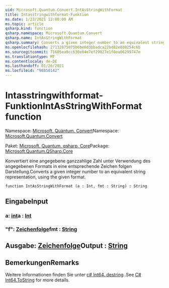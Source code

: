 ```yaml
---
uid: Microsoft.Quantum.Convert.IntAsStringWithFormat
title: Intasstringwithformat-Funktion
ms.date: 1/23/2021 12:00:00 AM
ms.topic: article
qsharp.kind: function
qsharp.namespace: Microsoft.Quantum.Convert
qsharp.name: IntAsStringWithFormat
qsharp.summary: Converts a given integer number to an equivalent string representation, using the given format.
ms.openlocfilehash: 27132075075b6be6d3bbadca22bd82e8d0254c6b
ms.sourcegitcommit: 71605ea9cc630e84e7ef29027e1f0ea06299747e
ms.translationtype: MT
ms.contentlocale: de-DE
ms.lasthandoff: 01/26/2021
ms.locfileid: "98850142"
---
```

# <a name="intasstringwithformat-function"></a><span data-ttu-id="f1d22-102">Intasstringwithformat-Funktion</span><span class="sxs-lookup"><span data-stu-id="f1d22-102">IntAsStringWithFormat function</span></span>

<span data-ttu-id="f1d22-103">Namespace: [Microsoft. Quantum. Convert](xref:Microsoft.Quantum.Convert)</span><span class="sxs-lookup"><span data-stu-id="f1d22-103">Namespace: [Microsoft.Quantum.Convert](xref:Microsoft.Quantum.Convert)</span></span>

<span data-ttu-id="f1d22-104">Paket: [Microsoft. Quantum. qsharp. Core](https://nuget.org/packages/Microsoft.Quantum.QSharp.Core)</span><span class="sxs-lookup"><span data-stu-id="f1d22-104">Package: [Microsoft.Quantum.QSharp.Core](https://nuget.org/packages/Microsoft.Quantum.QSharp.Core)</span></span>


<span data-ttu-id="f1d22-105">Konvertiert eine angegebene ganzzahlige Zahl unter Verwendung des angegebenen Formats in eine entsprechende Zeichen folgen Darstellung.</span><span class="sxs-lookup"><span data-stu-id="f1d22-105">Converts a given integer number to an equivalent string representation, using the given format.</span></span>

```qsharp
function IntAsStringWithFormat (a : Int, fmt : String) : String
```


## <a name="input"></a><span data-ttu-id="f1d22-106">Eingabe</span><span class="sxs-lookup"><span data-stu-id="f1d22-106">Input</span></span>

### <a name="a--int"></a><span data-ttu-id="f1d22-107">a: [int](xref:microsoft.quantum.lang-ref.int)</span><span class="sxs-lookup"><span data-stu-id="f1d22-107">a : [Int](xref:microsoft.quantum.lang-ref.int)</span></span>




### <a name="fmt--string"></a><span data-ttu-id="f1d22-108">"f": [Zeichenfolge](xref:microsoft.quantum.lang-ref.string)</span><span class="sxs-lookup"><span data-stu-id="f1d22-108">fmt : [String](xref:microsoft.quantum.lang-ref.string)</span></span>





## <a name="output--string"></a><span data-ttu-id="f1d22-109">Ausgabe: [Zeichenfolge](xref:microsoft.quantum.lang-ref.string)</span><span class="sxs-lookup"><span data-stu-id="f1d22-109">Output : [String](xref:microsoft.quantum.lang-ref.string)</span></span>



## <a name="remarks"></a><span data-ttu-id="f1d22-110">Bemerkungen</span><span class="sxs-lookup"><span data-stu-id="f1d22-110">Remarks</span></span>

<span data-ttu-id="f1d22-111">Weitere Informationen finden Sie unter [c# Int64. destring](https://docs.microsoft.com/dotnet/api/system.int64.tostring?view=netframework-4.7.1#System_Int64_ToString_System_String_) .</span><span class="sxs-lookup"><span data-stu-id="f1d22-111">See [C# Int64.ToString](https://docs.microsoft.com/dotnet/api/system.int64.tostring?view=netframework-4.7.1#System_Int64_ToString_System_String_) for more details.</span></span>